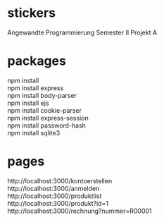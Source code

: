 # stickers
Angewandte Programmierung Semester II Projekt A

# packages
npm install  
npm install express  
npm install body-parser  
npm install ejs  
npm install cookie-parser  
npm install express-session  
npm install password-hash  
npm install sqlite3  

# pages
http://localhost:3000/kontoerstellen  
http://localhost:3000/anmelden  
http://localhost:3000/produktlist  
http://localhost:3000/produkt?id=1  
http://localhost:3000/rechnung?nummer=R00001  
